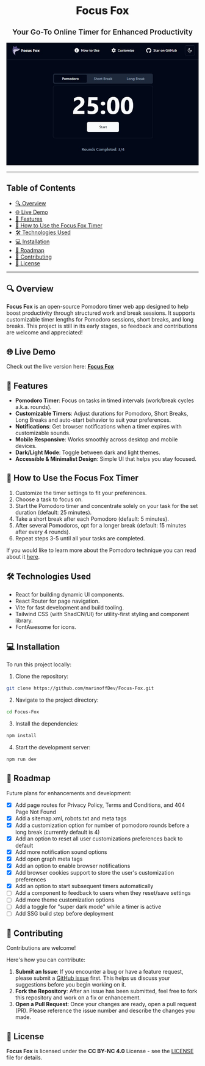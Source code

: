 
<div align="center">
  <h1 style="font-weight: 800;">Focus Fox</h1>
  <h2 style="font-size: 1.2rem; font-weight: 600; font-style="italic">Your Go-To Online Timer for Enhanced Productivity</h2>
  <a href="https://marinoffdev.github.io/Focus-Fox/" target="_blank">
    <img alt="Focus Fox web app screenshot" src="https://raw.githubusercontent.com/marinoffDev/Focus-Fox/refs/heads/main/public/screenshot.jpg" width="770px">
  </a>
</div>

---
## Table of Contents
- [🔍 Overview](#-overview)
- [🌐 Live Demo](#-live-demo)
- [🚀 Features](#-features)
- [🤔 How to Use the Focus Fox Timer](#-how-to-use-the-focus-fox-timer)
- [🛠 Technologies Used](#-technologies-used)
- [💻 Installation](#-installation)
- [🚧 Roadmap](#-roadmap)
- [🤝 Contributing](#-contributing)
- [📄 License](#-license)
---

## 🔍 Overview 
**Focus Fox** is an open-source Pomodoro timer web app designed to help boost productivity through structured work and break sessions. It supports customizable timer lengths for Pomodoro sessions, short breaks, and long breaks.
This project is still in its early stages, so feedback and contributions are welcome and appreciated!

## 🌐 Live Demo 
Check out the live version here: **[Focus Fox](https://marinoffdev.github.io/Focus-Fox/)**

## 🚀 Features
- **Pomodoro Timer**: Focus on tasks in timed intervals (work/break cycles a.k.a. rounds).
- **Customizable Timers**: Adjust durations for Pomodoro, Short Breaks, Long Breaks and auto-start behavior to suit your preferences.
- **Notifications**: Get browser notifications when a timer expires with customizable sounds.
- **Mobile Responsive**: Works smoothly across desktop and mobile devices.
- **Dark/Light Mode**: Toggle between dark and light themes.
- **Accessible & Minimalist Design**: Simple UI that helps you stay focused.

## 🤔 How to Use the Focus Fox Timer
1. Customize the timer settings to fit your preferences.
2. Choose a task to focus on.
3. Start the Pomodoro timer and concentrate solely on your task for the set duration (default: 25 minutes).
4. Take a short break after each Pomodoro (default: 5 minutes).
5. After several Pomodoros, opt for a longer break (default: 15 minutes after every 4 rounds).
6. Repeat steps 3-5 until all your tasks are completed.

If you would like to learn more about the Pomodoro technique you can read about it [here](https://en.wikipedia.org/wiki/Pomodoro_Technique).

## 🛠 Technologies Used
- React for building dynamic UI components.
- React Router for page navigation.
- Vite for fast development and build tooling.
- Tailwind CSS (with ShadCN/UI) for utility-first styling and component library.
- FontAwesome for icons.

## 💻 Installation
To run this project locally:

1. Clone the repository:
```bash
git clone https://github.com/marinoffDev/Focus-Fox.git
```

2. Navigate to the project directory:
```bash
cd Focus-Fox
```

3. Install the dependencies:
```bash
npm install
```

4. Start the development server:
```bash
npm run dev
```

## 🚧 Roadmap
Future plans for enhancements and development:
- [x] Add page routes for Privacy Policy, Terms and Conditions, and 404 Page Not Found
- [x] Add a sitemap.xml, robots.txt and meta tags
- [x] Add a customization option for number of pomodoro rounds before a long break (currently default is 4)
- [x] Add an option to reset all user customizations preferences back to default
- [x] Add more notification sound options
- [x] Add open graph meta tags
- [x] Add an option to enable browser notifications
- [x] Add browser cookies support to store the user's customization preferences
- [x] Add an option to start subsequent timers automatically
- [ ] Add a component to feedback to users when they reset/save settings
- [ ] Add more theme customization options
- [ ] Add a toggle for "super dark mode" while a timer is active
- [ ] Add SSG build step before deployment

## 🤝 Contributing
Contributions are welcome!

Here's how you can contribute:

1. **Submit an Issue**: If you encounter a bug or have a feature request, please submit a [GitHub issue](https://github.com/marinoffDev/Focus-Fox/issues) first. This helps us discuss your suggestions before you begin working on it.
2. **Fork the Repository**: After an issue has been submitted, feel free to fork this repository and work on a fix or enhancement.
3. **Open a Pull Request**: Once your changes are ready, open a pull request (PR). Please reference the issue number and describe the changes you made.

## 📄 License
**Focus Fox** is licensed under the **CC BY-NC 4.0** License - see the [LICENSE](https://github.com/marinoffDev/Focus-Fox/blob/main/LICENSE) file for details.